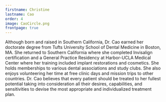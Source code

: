 ```yaml
---
firstname: Christine
lastname: Cao
order: 4
image: CaoCircle.png
frontpage: true
---
```


Although born and raised in Southern California, Dr. Cao earned her doctorate degree from Tufts University School of Dental Medicine in Boston, MA.  She returned to Southern California where she completed Invisalign certification and a General Practice Residency at Harbor-UCLA Medical Center where her training included implant restorations and cosmetics. She holds memberships to various dental associations and study clubs.  She also enjoys volunteering her time at free clinic days and mission trips to other countries. Dr. Cao believes that every patient should be treated to her fullest potential taking into consideration all their desires, capabilities, and sensitivities to devise the most appropriate and individualized treatment plan.